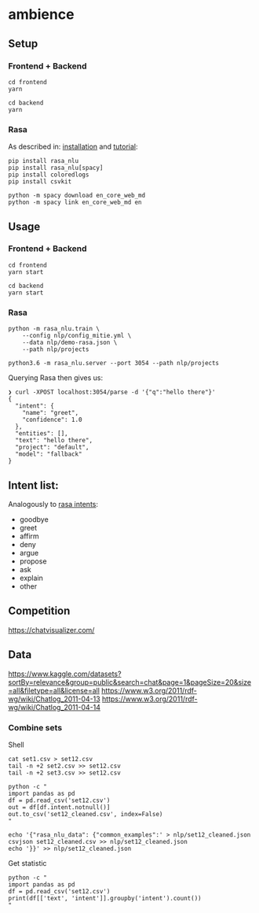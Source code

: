 # ambience

## Setup

### Frontend + Backend

```
cd frontend
yarn
```

```
cd backend
yarn
```

### Rasa

As described in:
[installation](https://nlu.rasa.com/tutorial.html)
and
[tutorial](https://nlu.rasa.com/tutorial.html):

```
pip install rasa_nlu
pip install rasa_nlu[spacy]
pip install coloredlogs
pip install csvkit

python -m spacy download en_core_web_md
python -m spacy link en_core_web_md en
```

## Usage

### Frontend + Backend

```
cd frontend
yarn start
```

```
cd backend
yarn start
```

### Rasa

```
python -m rasa_nlu.train \
    --config nlp/config_mitie.yml \
    --data nlp/demo-rasa.json \
    --path nlp/projects

python3.6 -m rasa_nlu.server --port 3054 --path nlp/projects
```

Querying Rasa then gives us:

```
❯ curl -XPOST localhost:3054/parse -d '{"q":"hello there"}'
{
  "intent": {
    "name": "greet",
    "confidence": 1.0
  },
  "entities": [],
  "text": "hello there",
  "project": "default",
  "model": "fallback"
}
```

## Intent list:

Analogously to [rasa intents](https://github.com/RasaHQ/rasa_nlu/blob/master/data/examples/rasa/demo-rasa.md):

* goodbye
* greet
* affirm
* deny
* argue
* propose
* ask
* explain
* other

## Competition

https://chatvisualizer.com/

## Data

https://www.kaggle.com/datasets?sortBy=relevance&group=public&search=chat&page=1&pageSize=20&size=all&filetype=all&license=all
https://www.w3.org/2011/rdf-wg/wiki/Chatlog_2011-04-13
https://www.w3.org/2011/rdf-wg/wiki/Chatlog_2011-04-14

### Combine sets

Shell

    cat set1.csv > set12.csv
    tail -n +2 set2.csv >> set12.csv
    tail -n +2 set3.csv >> set12.csv

    python -c "
    import pandas as pd
    df = pd.read_csv('set12.csv')
    out = df[df.intent.notnull()]
    out.to_csv('set12_cleaned.csv', index=False)
    "
    
    echo '{"rasa_nlu_data": {"common_examples":' > nlp/set12_cleaned.json
    csvjson set12_cleaned.csv >> nlp/set12_cleaned.json
    echo '}}' >> nlp/set12_cleaned.json

Get statistic
    
    python -c "
    import pandas as pd
    df = pd.read_csv('set12.csv')
    print(df[['text', 'intent']].groupby('intent').count())
    "